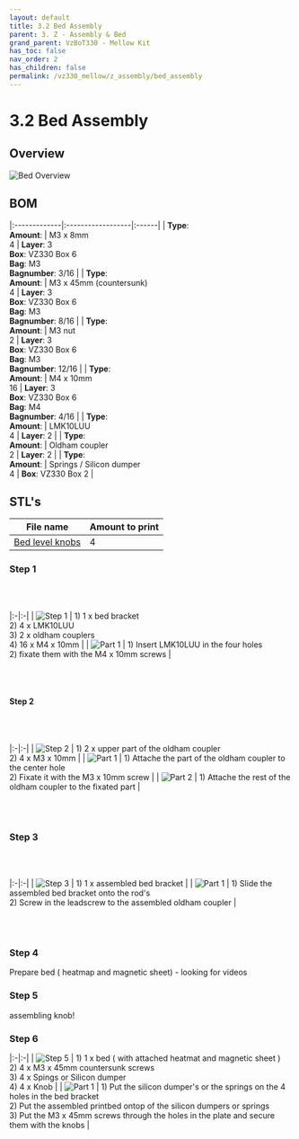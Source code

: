 ```yaml
---
layout: default
title: 3.2 Bed Assembly
parent: 3. Z - Assembly & Bed
grand_parent: VzBoT330 - Mellow Kit
has_toc: false
nav_order: 2
has_children: false
permalink: /vz330_mellow/z_assembly/bed_assembly
---
```


# 3.2 Bed Assembly

## Overview

![Bed Overview](../../assets/images/manual/vz330_mellow/z_assembly/bed_assembly/overview.png)

## BOM

|:-------------|:------------------|:------|
| **Type**: <br> **Amount**: | M3 x 8mm <br> 4 | **Layer**: 3 <br> **Box**: VZ330 Box 6 <br> **Bag**: M3 <br> **Bagnumber**: 3/16  |
| **Type**: <br> **Amount**: | M3 x 45mm (countersunk) <br> 4 | **Layer**: 3 <br> **Box**: VZ330 Box 6 <br> **Bag**: M3 <br> **Bagnumber**: 8/16 |
| **Type**: <br> **Amount**: | M3 nut <br> 2 | **Layer**: 3 <br> **Box**: VZ330 Box 6 <br> **Bag**: M3 <br> **Bagnumber**: 12/16 |
| **Type**: <br> **Amount**: | M4 x 10mm <br> 16 | **Layer**: 3 <br> **Box**: VZ330 Box 6 <br> **Bag**: M4 <br> **Bagnumber**: 4/16 |
| **Type**: <br> **Amount**: | LMK10LUU <br> 4 | **Layer**: 2 |
| **Type**: <br> **Amount**: | Oldham coupler <br> 2 | **Layer**: 2 |
| **Type**: <br> **Amount**: | Springs / Silicon dumper <br> 4 | **Box**: VZ330 Box 2 |

## STL's

| File name | Amount to print |
|-----------|-----------------|
| <a href="https://github.com/VzBoT3D/VzBoT-Vz330/blob/master/Assemblies%20BOM%20and%20STL/Z%20complete%20system%20-%20Aluminum/STLs/Bed%20level%20adjustment%20knobs%20.stl" target="_blank">Bed level knobs</a> | 4 | - |

### Step 1

<br>
<br>

|:-|:-|
| ![Step 1](../../assets/images/manual/vz330_mellow/z_assembly/bed_assembly/step1.png) | 1) 1 x bed bracket <br> 2) 4 x LMK10LUU <br> 3) 2 x oldham couplers  <br> 4) 16 x M4 x 10mm |
| ![Part 1](../../assets/images/manual/vz330_mellow/z_assembly/bed_assembly/step1_part1.png) | 1) Insert LMK10LUU in the four holes <br> 2) fixate them with the M4 x 10mm screws |

<br>
<br>

#### Step 2

<br>
<br>

|:-|:-|
| ![Step 2](../../assets/images/manual/vz330_mellow/z_assembly/bed_assembly/step2.png) | 1) 2 x upper part of the oldham coupler <br> 2) 4 x M3 x 10mm |
| ![Part 1](../../assets/images/manual/vz330_mellow/z_assembly/bed_assembly/step2_part1.png) | 1) Attache the part of the oldham coupler to the center hole <br> 2) Fixate it with the M3 x 10mm screw |
| ![Part 2](../../assets/images/manual/vz330_mellow/z_assembly/bed_assembly/step2_part2.png) | 1) Attache the rest of the oldham coupler to the fixated part |

<br>
<br>

### Step 3

<br>
<br>

|:-|:-|
| ![Step 3](../../assets/images/manual/vz330_mellow/z_assembly/bed_assembly/step3.png) | 1) 1 x assembled bed bracket |
| ![Part 1](../../assets/images/manual/vz330_mellow/z_assembly/bed_assembly/step3_part1.png) | 1) Slide the assembled bed bracket onto the rod's <br> 2) Screw in the leadscrew to the assembled oldham coupler |

<br>
<br>

### Step 4

Prepare bed ( heatmap and magnetic sheet) - looking for videos

### Step 5

assembling knob!

### Step 6

|:-|:-|
| ![Step 5](../../assets/images/manual/vz330_mellow/z_assembly/bed_assembly/step6.png) | 1) 1 x bed ( with attached heatmat and magnetic sheet ) <br> 2) 4 x M3 x 45mm countersunk screws <br> 3) 4 x Spings or Silicon dumper <br> 4) 4 x Knob |
| ![Part 1](../../assets/images/manual/vz330_mellow/z_assembly/bed_assembly/step6_part1.png) | 1) Put the silicon dumper's or the springs on the 4 holes in the bed bracket <br> 2) Put the assembled printbed ontop of the silicon dumpers or springs <br> 3) Put the M3 x 45mm screws through the holes in the plate and secure them with the knobs |
